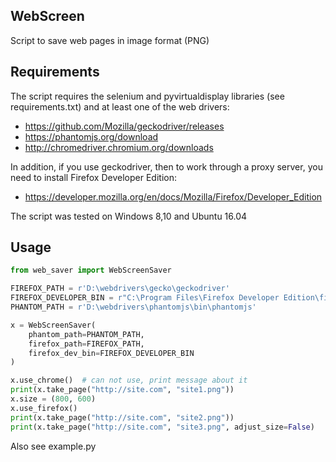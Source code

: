 ## WebScreen

Script to save web pages in image format (PNG)

## Requirements

The script requires the selenium and pyvirtualdisplay libraries (see requirements.txt)
and at least one of the web drivers:
* https://github.com/Mozilla/geckodriver/releases
* https://phantomjs.org/download
* http://chromedriver.chromium.org/downloads

In addition, if you use geckodriver, then to work through a proxy server,
you need to install Firefox Developer Edition:
* https://developer.mozilla.org/en/docs/Mozilla/Firefox/Developer_Edition

The script was tested on Windows 8,10 and Ubuntu 16.04

## Usage

```python
from web_saver import WebScreenSaver

FIREFOX_PATH = r'D:\webdrivers\gecko\geckodriver'
FIREFOX_DEVELOPER_BIN = r"C:\Program Files\Firefox Developer Edition\firefox"
PHANTOM_PATH = r'D:\webdrivers\phantomjs\bin\phantomjs'

x = WebScreenSaver(
    phantom_path=PHANTOM_PATH,
    firefox_path=FIREFOX_PATH,
    firefox_dev_bin=FIREFOX_DEVELOPER_BIN
)

x.use_chrome()  # can not use, print message about it
print(x.take_page("http://site.com", "site1.png"))
x.size = (800, 600)
x.use_firefox()
print(x.take_page("http://site.com", "site2.png"))
print(x.take_page("http://site.com", "site3.png", adjust_size=False)
```

Also see example.py